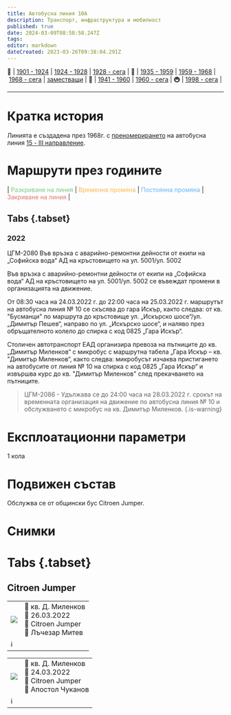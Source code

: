 ```yaml
---
title: Автобусна линия 10А
description: Транспорт, инфраструктура и мобилност
published: true
date: 2024-03-09T08:58:58.247Z
tags: 
editor: markdown
dateCreated: 2023-03-26T09:38:04.291Z
---
```


🚋 | [1901 - 1924](/bg/public-transport/tram-routes-1901-1924) | [1924 - 1928](/bg/public-transport/tram-routes-1924-1928) | [1928 - сега](/bg/public-transport/tram-routes-1928-sega) | 🚌 | [1935 - 1959](/bg/public-transport/bus-routes-1935-1959) | [1959 - 1968](/bg/public-transport/bus-routes-1959-1968) | [1968 - сега](/bg/public-transport/bus-routes-1968-sega) | [заместващи](/bg/public-transport/bus-routes-replacement-services) | 🚎 | [1941 - 1960](/bg/public-transport/trolleybus-routes-1941-1960) | [1960 - сега](/bg/public-transport/trolleybus-routes-1960-sega) | 🚇 | [1998 - сега](/bg/public-transport/metro-routes) |

---

# Кратка история

Линията е създадена през 1968г. с [преномерирането](/bg/public-transport/line-renumbering) на автобусна линия [15 - III направление](/bg/public-transport/bus-routes-1959-1968/15).

# Маршрути през годините
| <span style="color:#81C784">Разкриване на линия</span> | <span style="color:#FFB74D">Временна промяна</span> | <span style="color:#64B5F6">Постоянна промяна</span> | <span style="color:#E57373">Закриване на линия</span> |

## Tabs {.tabset}

### 2022
ЦГМ-2080
Във връзка с аварийно-ремонтни дейности от екипи на „Софийска вода“ АД  на кръстовището на ул. 5001/ул. 5002

Във връзка с аварийно-ремонтни дейности от екипи на „Софийска вода“ АД  на кръстовището на ул. 5001/ул. 5002 се въвеждат промени в организацията на движение.

От 08:30 часа на 24.03.2022 г. до 22:00 часа на 25.03.2022 г. маршрутът на автобусна линия № 10 се скъсява до гара Искър, както следва: от кв. "Бусманци" по маршрута до кръстовище ул. „Искърско шосе“/ул. „Димитър Пешев“, направо по ул. „Искърско шосе“, и наляво през обръщателното колело до спирка с код 0825 „Гара Искър“.

Столичен автотранспорт ЕАД организира превоза на пътниците до кв. „Димитър Миленков“ с микробус с маршрутна табела „Гара Искър – кв. "Димитър Миленков“, както следва: микробусът изчаква пристигането на автобусите от линия № 10 на спирка с код 0825 „Гара Искър“ и извършва курс до кв. "Димитър Миленков" след прекачването на пътниците.

> ЦГМ-2086 - Удължава се до 24:00 часа на 28.03.2022 г. срокът на временната организация на движение по автобусна линия № 10 и обслужването с микробус на кв. Димитър Миленков.
{.is-warning}





# Експлоатационни параметри

1 кола

# **Подвижен състав**

Обслужва се от общински бус Citroen Jumper.
# Снимки
  
# Tabs {.tabset}


 ## Citroen Jumper
 <!--следващ пост--> 
<div class="table-responsive"><table style="width:100%"><tr>
<td><img src="http://46.10.181.183:1518/trinmo/gallery/lachezar-mitev/a6821%20line10a.jpg"></td>
<td>📌 кв. Д. Миленков <br>📆 26.03.2022 <br>🚌 Citroen Jumper<br>📸 Лъчезар Митев </td></tr>
  <td colspan=2 >ℹ️ </td></table></div>
  
 <!--следващ пост--> 
<div class="table-responsive"><table style="width:100%"><tr>
<td><img src="https://live.staticflickr.com/65535/51982474086_e7d90a4d4c_b.jpg"></td>
<td>📌 кв. Д. Миленков <br>📆 24.03.2022 <br>🚌 Citroen Jumper<br>📸 Апостол Чуканов </td></tr>
  <td colspan=2 >ℹ️ </td></table></div>
  

